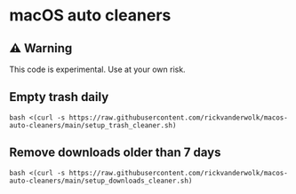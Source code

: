 # macOS auto cleaners

## ⚠️ Warning

This code is experimental. Use at your own risk.

## Empty trash daily

```
bash <(curl -s https://raw.githubusercontent.com/rickvanderwolk/macos-auto-cleaners/main/setup_trash_cleaner.sh)
```

## Remove downloads older than 7 days
```
bash <(curl -s https://raw.githubusercontent.com/rickvanderwolk/macos-auto-cleaners/main/setup_downloads_cleaner.sh)
```
